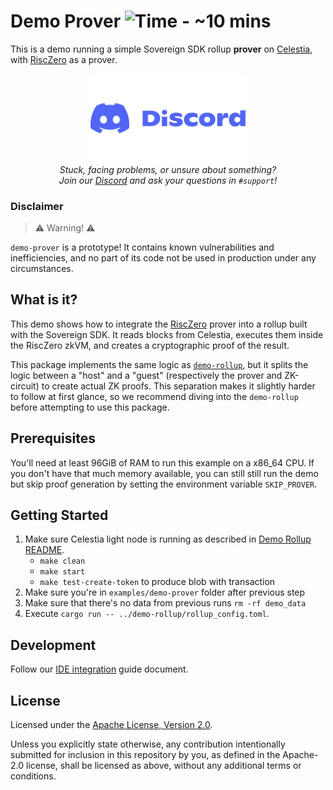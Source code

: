 # Demo Prover ![Time - ~10 mins](https://img.shields.io/badge/Time-~10_mins-informational)

This is a demo running a simple Sovereign SDK rollup **prover** on [Celestia](https://celestia.org/), with [RiscZero](https://www.risczero.com/) as a prover.

<p align="center">
  <img width="50%" src="../../assets/discord-banner.png">
  <br>
  <i>Stuck, facing problems, or unsure about something?</i>
  <br>
  <i>Join our <a href="https://discord.gg/kbykCcPrcA">Discord</a> and ask your questions in <code>#support</code>!</i>
</p>

### Disclaimer

> ⚠️ Warning! ⚠️

`demo-prover` is a prototype! It contains known vulnerabilities and inefficiencies, and no part of its code not be used in production under any circumstances.

## What is it?

This demo shows how to integrate the [RiscZero](https://risczero.com) prover into a rollup built with the Sovereign SDK. It reads blocks from Celestia, executes them inside the RiscZero zkVM, and creates a cryptographic proof of the result.

This package implements the same logic as [`demo-rollup`](../demo-rollup/), but it splits the logic between
a "host" and a "guest" (respectively the prover and ZK-circuit) to create actual ZK proofs. This separation makes it slightly harder to follow at first glance, so we recommend diving into the `demo-rollup` before attempting to use this package.

## Prerequisites

You'll need at least 96GiB of RAM to run this example on a x86_64 CPU. If you don't have that much memory available, you can still still run the demo but skip proof generation by setting the environment variable `SKIP_PROVER`.

## Getting Started

1. Make sure Celestia light node is running as described in [Demo Rollup README](../demo-rollup/README.md).
    - `make clean`
    - `make start`
    - `make test-create-token` to produce blob with transaction
2. Make sure you're in `examples/demo-prover` folder after previous step
3. Make sure that there's no data from previous runs `rm -rf demo_data`
4. Execute `cargo run -- ../demo-rollup/rollup_config.toml`.

## Development

Follow our [IDE integration](./ide_setup.md) guide document.

## License

Licensed under the [Apache License, Version 2.0](../../LICENSE).

Unless you explicitly state otherwise, any contribution intentionally submitted
for inclusion in this repository by you, as defined in the Apache-2.0 license, shall be
licensed as above, without any additional terms or conditions.
